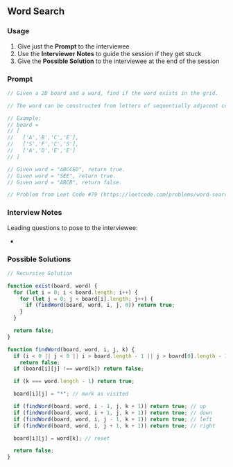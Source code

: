 ## Word Search

### Usage

1. Give just the **Prompt** to the interviewee
2. Use the **Interviewer Notes** to guide the session if they get stuck
3. Give the **Possible Solution** to the interviewee at the end of the session

### Prompt

```javascript
// Given a 2D board and a word, find if the word exists in the grid.

// The word can be constructed from letters of sequentially adjacent cell, where "adjacent" cells are those horizontally or vertically neighboring. The same letter cell may not be used more than once.

// Example:
// board =
// [
//   ['A','B','C','E'],
//   ['S','F','C','S'],
//   ['A','D','E','E']
// ]

// Given word = "ABCCED", return true.
// Given word = "SEE", return true.
// Given word = "ABCB", return false.

// Problem from Leet Code #79 (https://leetcode.com/problems/word-search/description/)
```

### Interview Notes

Leading questions to pose to the interviewee:

-

### Possible Solutions

```javascript
// Recursive Solution

function exist(board, word) {
  for (let i = 0; i < board.length; i++) {
    for (let j = 0; j < board[i].length; j++) {
      if (findWord(board, word, i, j, 0)) return true;
    }
  }

  return false;
}

function findWord(board, word, i, j, k) {
  if (i < 0 || j < 0 || i > board.length - 1 || j > board[0].length - 1)
    return false;
  if (board[i][j] !== word[k]) return false;

  if (k === word.length - 1) return true;

  board[i][j] = "*"; // mark as visited

  if (findWord(board, word, i - 1, j, k + 1)) return true; // up
  if (findWord(board, word, i + 1, j, k + 1)) return true; // down
  if (findWord(board, word, i, j - 1, k + 1)) return true; // left
  if (findWord(board, word, i, j + 1, k + 1)) return true; // right

  board[i][j] = word[k]; // reset

  return false;
}
```
